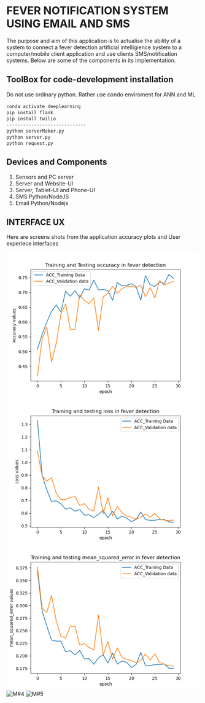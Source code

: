 # FEVER NOTIFICATION SYSTEM USING EMAIL AND SMS

The purpose and aim of this application is to actualise the ability of a system to connect a fever detection artificial intelligience system to a computer/mobile client application and use clients SMS/notification systems. Below are some of the components in its implementation.

## ToolBox for code-development installation

Do not use ordinary python. Rather use condo enviroment for ANN and ML

```
conda activate deeplearning
pip install flask
pip install twilio
-----------------------------
python serverMaker.py
python server.py
python request.py

```

## Devices and Components

1. Sensors and PC server
2. Server and Website-UI
3. Server, Tablet-UI and Phone-UI 
4. SMS Python/NodeJS
5. Email Python/Nodejs

## INTERFACE UX

Here are screens shots from the application accuracy plots and User experiece interfaces

![Muntu #1](https://github.com/LINOSNCHENA/Assistive-Technologies-for-a-SMARTHOUSE/blob/master/Plot_ACC.png)
![Muntu #2](https://github.com/LINOSNCHENA/Assistive-Technologies-for-a-SMARTHOUSE/blob/master/Plot_Loss.png)
![Muntu #3](https://github.com/LINOSNCHENA/Assistive-Technologies-for-a-SMARTHOUSE/blob/master/Plot_MSE.png)
![M#4](https://github.com/LINOSNCHENA/Python-Monitoring-ATs-for-a-Smarthouse/blob/master/works/cOutputLabel/front.png)
![M#5](https://github.com/LINOSNCHENA/Python-Monitoring-ATs-for-a-Smarthouse/blob/master/works/cOutputLabel/end.png)